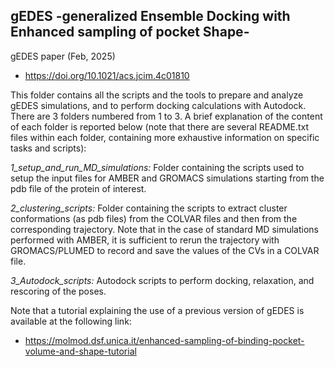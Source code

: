 ## gEDES -generalized Ensemble Docking with Enhanced sampling of pocket Shape-

gEDES paper (Feb, 2025)
- https://doi.org/10.1021/acs.jcim.4c01810

This folder contains all the scripts and the tools to prepare and analyze gEDES simulations, and to perform docking calculations with Autodock.
There are 3 folders numbered from 1 to 3. A brief explanation of the content of each folder is reported below (note that there are several README.txt files within each folder, 
containing more exhaustive information on specific tasks and scripts):


*1_setup_and_run_MD_simulations:* Folder containing the scripts used to setup the input files for AMBER and GROMACS simulations starting from the pdb file of the protein of interest.

*2_clustering_scripts:* Folder containing the scripts to extract cluster conformations (as pdb files) from the COLVAR files and then from the corresponding trajectory. 
Note that in the case of standard MD simulations performed with AMBER, it is sufficient to rerun the trajectory with GROMACS/PLUMED to record and save the values of the CVs in a COLVAR file.

*3_Autodock_scripts:* Autodock scripts to perform docking, relaxation, and rescoring of the poses.

Note that a tutorial explaining the use of a previous version of gEDES is available at the following link: 
- https://molmod.dsf.unica.it/enhanced-sampling-of-binding-pocket-volume-and-shape-tutorial


